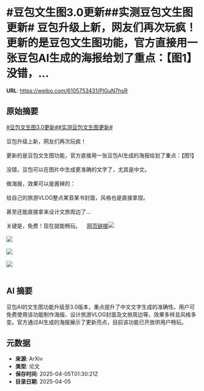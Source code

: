 # #豆包文生图3.0更新##实测豆包文生图更新# 豆包升级上新，网友们再次玩疯！更新的是豆包文生图功能，官方直接用一张豆包AI生成的海报给划了重点：【图1】没错，...

**URL**: https://weibo.com/6105753431/PlGuN7hsR

## 原始摘要

<a href="https://m.weibo.cn/search?containerid=231522type%3D1%26t%3D10%26q%3D%23%E8%B1%86%E5%8C%85%E6%96%87%E7%94%9F%E5%9B%BE3.0%E6%9B%B4%E6%96%B0%23&amp;extparam=%23%E8%B1%86%E5%8C%85%E6%96%87%E7%94%9F%E5%9B%BE3.0%E6%9B%B4%E6%96%B0%23" data-hide=""><span class="surl-text">#豆包文生图3.0更新#</span></a><a href="https://m.weibo.cn/search?containerid=231522type%3D1%26t%3D10%26q%3D%23%E5%AE%9E%E6%B5%8B%E8%B1%86%E5%8C%85%E6%96%87%E7%94%9F%E5%9B%BE%E6%9B%B4%E6%96%B0%23&amp;extparam=%23%E5%AE%9E%E6%B5%8B%E8%B1%86%E5%8C%85%E6%96%87%E7%94%9F%E5%9B%BE%E6%9B%B4%E6%96%B0%23" data-hide=""><span class="surl-text">#实测豆包文生图更新#</span></a> <br><br>豆包升级上新，网友们再次玩疯！<br><br>更新的是豆包文生图功能，官方直接用一张豆包AI生成的海报给划了重点：【图1】<br><br>没错，豆包可以在图片中生成更准确的文字了，尤其是中文。<br><br>做海报，效果可以是酱婶的：<br><br>给自己的旅游VLOG整点某音某书封面，风格也是直接拿捏。<br><br>甚至还能直接拿来设计文旅周边了…<br><br>关键是，免费！现在就能畅玩。<a href="https://weibo.cn/sinaurl?u=https%3A%2F%2Fmp.weixin.qq.com%2Fs%2F4ihJHPUeVDG_INHX_Jq49w" data-hide=""><span class="url-icon"><img style="width: 1rem;height: 1rem" src="https://h5.sinaimg.cn/upload/2015/09/25/3/timeline_card_small_web_default.png" referrerpolicy="no-referrer"></span><span class="surl-text">网页链接</span></a><img style="" src="https://tvax1.sinaimg.cn/large/006Fd7o3ly1i04nmwxclyj30qu0uqqeg.jpg" referrerpolicy="no-referrer"><br><br><img style="" src="https://tvax2.sinaimg.cn/large/006Fd7o3ly1i04no1em92j30b00jkagy.jpg" referrerpolicy="no-referrer"><br><br><img style="" src="https://tvax1.sinaimg.cn/large/006Fd7o3ly1i04nn2k6hoj30be0jq44y.jpg" referrerpolicy="no-referrer"><br><br><img style="" src="https://tvax2.sinaimg.cn/large/006Fd7o3ly1i04nntc5mjj30ay0jugr9.jpg" referrerpolicy="no-referrer"><br><br>

## AI 摘要

豆包AI的文生图功能升级至3.0版本，重点提升了中文文字生成的准确性。用户可免费使用该功能制作海报、设计旅游VLOG封面及文旅周边等，效果多样且风格多变。官方通过AI生成的海报展示了更新亮点，目前该功能已开放供用户畅玩。

## 元数据

- **来源**: ArXiv
- **类型**: 论文
- **保存时间**: 2025-04-05T01:30:21Z
- **目录日期**: 2025-04-05
